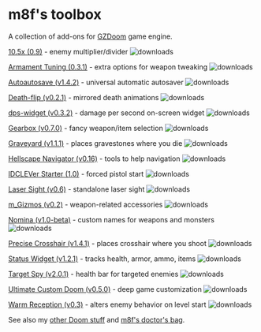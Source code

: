 # m8f's toolbox

A collection of add-ons for [GZDoom](https://zdoom.org/index) game engine.

[10.5x (0.9)](https://forum.zdoom.org/viewtopic.php?f=43&t=65962) - enemy multiplier/divider <img src="https://img.shields.io/github/downloads/mmaulwurff/10.5x/total?color=white&label=%20&style=plastic" title="downloads">

[Armament Tuning (0.3.1)](https://forum.zdoom.org/viewtopic.php?f=43&t=61079) - extra options for weapon tweaking <img src="https://img.shields.io/github/downloads/mmaulwurff/armament-tuning/total?color=white&label=%20&style=plastic" title="downloads">

[Autoautosave (v1.4.2)](https://forum.zdoom.org/viewtopic.php?f=43&t=59889) - universal automatic autosaver <img src="https://img.shields.io/github/downloads/mmaulwurff/autoautosave/total?color=white&label=%20&style=plastic" title="downloads">

[Death-flip (v0.2.1)](https://forum.zdoom.org/viewtopic.php?f=43&t=66117) - mirrored death animations <img src="https://img.shields.io/github/downloads/mmaulwurff/death-flip/total?color=white&label=%20&style=plastic" title="downloads">

[dps-widget (v0.3.2)](https://forum.zdoom.org/viewtopic.php?f=43&t=70954) - damage per second on-screen widget <img src="https://img.shields.io/github/downloads/mmaulwurff/dps-widget/total?color=white&label=%20&style=plastic" title="downloads">

[Gearbox (v0.7.0)](https://forum.zdoom.org/viewtopic.php?f=43&t=71086) - fancy weapon/item selection <img src="https://img.shields.io/github/downloads/mmaulwurff/gearbox/total?color=white&label=%20&style=plastic" title="downloads">

[Graveyard (v1.1.1)](https://forum.zdoom.org/viewtopic.php?f=43&t=68835) - places gravestones where you die <img src="https://img.shields.io/github/downloads/mmaulwurff/graveyard/total?color=white&label=%20&style=plastic" title="downloads">

[Hellscape Navigator (v0.16)](https://forum.zdoom.org/viewtopic.php?f=43&t=61643) - tools to help navigation <img src="https://img.shields.io/github/downloads/mmaulwurff/hellscape-navigator/total?color=white&label=%20&style=plastic" title="downloads">

[IDCLEVer Starter (1.0)](https://forum.zdoom.org/viewtopic.php?f=43&t=61079) - forced pistol start <img src="https://img.shields.io/github/downloads/mmaulwurff/idclever-starter/total?color=white&label=%20&style=plastic" title="downloads">

[Laser Sight (v0.6)](https://forum.zdoom.org/viewtopic.php?f=43&t=61079) - standalone laser sight <img src="https://img.shields.io/github/downloads/mmaulwurff/laser-sight/total?color=white&label=%20&style=plastic" title="downloads">

[m_Gizmos (v0.2)](https://forum.zdoom.org/viewtopic.php?f=43&t=61079) - weapon-related accessories <img src="https://img.shields.io/github/downloads/mmaulwurff/m_gizmos/total?color=white&label=%20&style=plastic" title="downloads">

[Nomina (v1.0-beta)](https://forum.zdoom.org/viewtopic.php?f=43&t=68528) - custom names for weapons and monsters <img src="https://img.shields.io/github/downloads/mmaulwurff/nomina/total?color=white&label=%20&style=plastic" title="downloads">

[Precise Crosshair (v1.4.1)](https://forum.zdoom.org/viewtopic.php?f=43&t=64788) - places crosshair where you shoot <img src="https://img.shields.io/github/downloads/mmaulwurff/precise-crosshair/total?color=white&label=%20&style=plastic" title="downloads">

[Status Widget (v1.2.1)](https://forum.zdoom.org/viewtopic.php?f=43&t=72283) - tracks health, armor, ammo, items <img src="https://img.shields.io/github/downloads/mmaulwurff/status-widget/total?color=white&label=%20&style=plastic" title="downloads">

[Target Spy (v2.0.1)](https://forum.zdoom.org/viewtopic.php?f=43&t=60784) - health bar for targeted enemies <img src="https://img.shields.io/github/downloads/mmaulwurff/target-spy/total?color=white&label=%20&style=plastic" title="downloads">

[Ultimate Custom Doom (v0.5.0)](https://forum.zdoom.org/viewtopic.php?f=43&t=64678) - deep game customization <img src="https://img.shields.io/github/downloads/mmaulwurff/ultimate-custom-doom/total?color=white&label=%20&style=plastic" title="downloads">

[Warm Reception (v0.3)](https://forum.zdoom.org/viewtopic.php?f=43&t=69486) - alters enemy behavior on level start <img src="https://img.shields.io/github/downloads/mmaulwurff/warm-reception/total?color=white&label=%20&style=plastic" title="downloads">


See also my [other Doom stuff](https://mmaulwurff.github.io/pages/stuff) and [m8f's doctor's bag](https://mmaulwurff.github.io/pages/doctors-bag).
